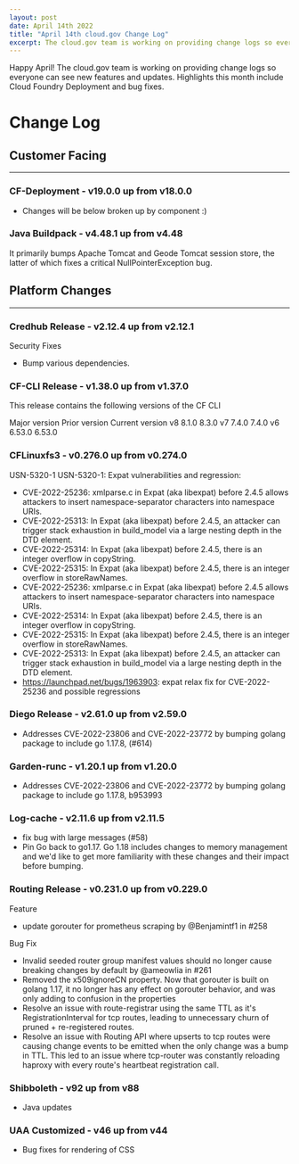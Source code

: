 ```yaml
---
layout: post
date: April 14th 2022
title: "April 14th cloud.gov Change Log"
excerpt: The cloud.gov team is working on providing change logs so everyone can see new features and updates.
---
```


Happy April! The cloud.gov team is working on providing change logs so everyone can see new features and updates. Highlights this month include Cloud Foundry Deployment and bug fixes.

# Change Log

## Customer Facing

---

### CF-Deployment - v19.0.0 up from v18.0.0

* Changes will be below broken up by component :)

### Java Buildpack - v4.48.1 up from v4.48

It primarily bumps Apache Tomcat and Geode Tomcat session store, the latter of which fixes a critical NullPointerException bug.

## Platform Changes

---

### Credhub Release - v2.12.4 up from v2.12.1

Security Fixes
* Bump various dependencies.

### CF-CLI Release - v1.38.0 up from v1.37.0
This release contains the following versions of the CF CLI

Major version	Prior version	Current version
v8	8.1.0	8.3.0
v7	7.4.0	7.4.0
v6	6.53.0	6.53.0

### CFLinuxfs3 - v0.276.0 up from v0.274.0

USN-5320-1 USN-5320-1: Expat vulnerabilities and regression:

* CVE-2022-25236: xmlparse.c in Expat (aka libexpat) before 2.4.5 allows attackers to insert namespace-separator characters into namespace URIs.
* CVE-2022-25313: In Expat (aka libexpat) before 2.4.5, an attacker can trigger stack exhaustion in build_model via a large nesting depth in the DTD element.
* CVE-2022-25314: In Expat (aka libexpat) before 2.4.5, there is an integer overflow in copyString.
* CVE-2022-25315: In Expat (aka libexpat) before 2.4.5, there is an integer overflow in storeRawNames.
* CVE-2022-25236: xmlparse.c in Expat (aka libexpat) before 2.4.5 allows attackers to insert namespace-separator characters into namespace URIs.
* CVE-2022-25314: In Expat (aka libexpat) before 2.4.5, there is an integer overflow in copyString.
* CVE-2022-25315: In Expat (aka libexpat) before 2.4.5, there is an integer overflow in storeRawNames.
* CVE-2022-25313: In Expat (aka libexpat) before 2.4.5, an attacker can trigger stack exhaustion in build_model via a large nesting depth in the DTD element.
* https://launchpad.net/bugs/1963903: expat relax fix for CVE-2022-25236 and possible regressions

### Diego Release - v2.61.0 up from v2.59.0

* Addresses CVE-2022-23806 and CVE-2022-23772 by bumping golang package to include go 1.17.8, (#614)

### Garden-runc - v1.20.1 up from v1.20.0

* Addresses CVE-2022-23806 and CVE-2022-23772 by bumping golang package to include go 1.17.8, b953993

### Log-cache - v2.11.6 up from v2.11.5

* fix bug with large messages (#58)
* Pin Go back to go1.17.
Go 1.18 includes changes to memory management and we'd like to get more familiarity with these changes and their impact before bumping.

### Routing Release - v0.231.0 up from v0.229.0

Feature

* update gorouter for prometheus scraping by @Benjamintf1 in #258

Bug Fix

* Invalid seeded router group manifest values should no longer cause breaking changes by default by @ameowlia in #261
* Removed the x509ignoreCN property. Now that gorouter is built on golang 1.17, it no longer has any effect on gorouter behavior, and was only adding to confusion in the properties
* Resolve an issue with route-registrar using the same TTL as it's RegistrationInterval for tcp routes, leading to unnecessary churn of pruned + re-registered routes.
* Resolve an issue with Routing API where upserts to tcp routes were causing change events to be emitted when the only change was a bump in TTL. This led to an issue where tcp-router was constantly reloading haproxy with every route's heartbeat registration call.

### Shibboleth - v92 up from v88

* Java updates

### UAA Customized - v46 up from v44

* Bug fixes for rendering of CSS


